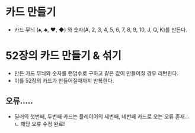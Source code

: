 # 카드 만들기
* 카드 무늬 (♠, ♣, ♥, ◆) 와 숫자(A, 2, 3, 4, 5, 6, 7, 8, 9, 10, J, Q, K)를 만든다.

# 52장의 카드 만들기 & 섞기
* 만든 카드 무늬와 숫자를 랜덤수로 구하고 같은 값이 만들어질 경우 리턴한다.
* 이를 52장의 카드가 만들어질때까지 반복한다.

## 오류.....
* 딜러의 첫번째, 두번째 카드는 플레이어의 세번째, 네번째 카드로 오는 오류 존재...
	ㄴ 해당 오류 수정 완료!